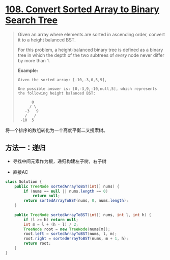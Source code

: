 # [108. Convert Sorted Array to Binary Search Tree][1]

> Given an array where elements are sorted in ascending order, convert it to a height balanced BST.
>
> For this problem, a height-balanced binary tree is defined as a binary tree in which the depth of the two subtrees of *every* node never differ by more than 1.
>
> **Example:**
>
> ```
> Given the sorted array: [-10,-3,0,5,9],
> 
> One possible answer is: [0,-3,9,-10,null,5], which represents the following height balanced BST:
> 
>       0
>      / \
>    -3   9
>    /   /
>  -10  5
> ```



将一个排序的数组转化为一个高度平衡二叉搜索树。



## 方法一：递归

* 寻找中间元素作为根，递归构建左子树，右子树

* 直接AC

```java
class Solution {
    public TreeNode sortedArrayToBST(int[] nums) {
        if (nums == null || nums.length == 0)
            return null;
        return sortedArrayToBST(nums, 0, nums.length);
    }
    
    public TreeNode sortedArrayToBST(int[] nums, int l, int h) {
        if (l >= h) return null;
        int m = l + (h - l) / 2;
        TreeNode root = new TreeNode(nums[m]);
        root.left = sortedArrayToBST(nums, l, m);
        root.right = sortedArrayToBST(nums, m + 1, h);
        return root;
    }
}
```

​	











[1]:https://leetcode.com/problems/convert-sorted-array-to-binary-search-tree/